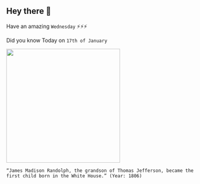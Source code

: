 ## Hey there 👋
Have an amazing `Wednesday` ⚡⚡⚡

Did you know Today on `17th of January`
 
 [<img src="https://upload.wikimedia.org/wikipedia/commons/thumb/4/4d/Thomas_Mann_Randolph.jpg/400px-Thomas_Mann_Randolph.jpg" width="300" />](https://en.wikipedia.org/wiki/Martha_Jefferson_Randolph#:~:text=James%20Madison%20Randolph%20(1806%E2%80%931834)%20was%20born%20at%20the%20President's%20House) 
 ```
“James Madison Randolph, the grandson of Thomas Jefferson, became the first child born in the White House.” (Year: 1806)
```
